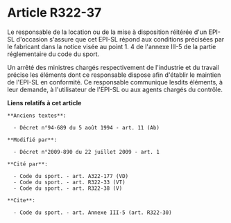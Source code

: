 # Article R322-37

Le responsable de la location ou de la mise à disposition réitérée d'un EPI-SL d'occasion s'assure que cet EPI-SL répond aux
conditions précisées par le fabricant dans la notice visée au point 1. 4 de l'annexe III-5 de la partie réglementaire du code
du sport. 

Un arrêté des ministres chargés respectivement de l'industrie et du travail précise les éléments dont ce responsable dispose
afin d'établir le maintien de l'EPI-SL en conformité. Ce responsable communique lesdits éléments, à leur demande, à
l'utilisateur de l'EPI-SL ou aux agents chargés du contrôle.

**Liens relatifs à cet article**

	**Anciens textes**:

	  - Décret n°94-689 du 5 août 1994 - art. 11 (Ab)

	**Modifié par**:

	  - Décret n°2009-890 du 22 juillet 2009 - art. 1

	**Cité par**:

	  - Code du sport. - art. A322-177 (VD)
	  - Code du sport. - art. R322-33 (VT)
	  - Code du sport. - art. R322-38 (V)

	**Cite**:

	  - Code du sport. - art. Annexe III-5 (art. R322-30)
